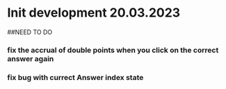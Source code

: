 # Init development 20.03.2023

##NEED TO DO

### fix the accrual of double points when you click on the correct answer again

### fix bug with currect Answer index state
